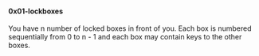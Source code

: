 #### 0x01-lockboxes
You have n number of locked boxes in front of you. Each box is numbered sequentially from 0 to n - 1 and each box may contain keys to the other boxes.
